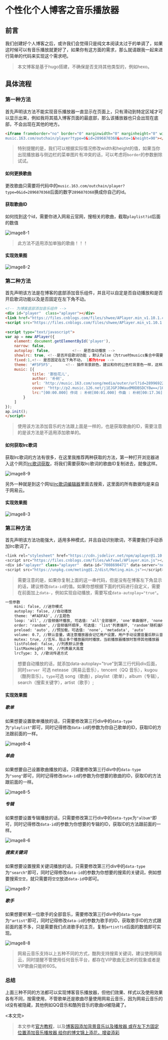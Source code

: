 # 个性化个人博客之音乐播放器


## 前言

我们创建好个人博客之后，或许我们会觉得只是纯文本阅读太过于的单调了，如果这时候可以有音乐播放就更好了，如果你有这方面的需求，那么就请跟我一起来进行简单的代码来实现这个需求吧。

> 本文博客是基于hugo搭建，不确保是否支持其他类型的，例如hexo。

## 具体流程

### 第一种方法

首先声明该方法不能实现音乐播放器一直显示在页面上，只有滑动到特定区域才可以显示出来，例如我将其插入博客页面的最底部，那么该播放器也只会出现在底部，不会出现在其他的地方。

```html
<iframe frameborder="no" border="0" marginwidth="0" marginheight="0" width=330 height=110 src="//
music.163.com/outchain/player?type=0&id=2896870368&auto=1&height=90"></iframe>
```

> 特别提醒的是，我们可以根据实际情况修改width和height的值，如果当你出现播放器与侧边栏的菜单图片有冲突的话，可以考虑将`border`的参数删除试试。

#### 如何更换歌曲

更改歌曲只需要将代码中的`music.163.com/outchain/player?type=0&id=2896870368`后面的数字`2896870368`换成你自己的id。

#### 获取歌曲ID

如何找到这个id，需要你进入网易云官网，搜相关的歌曲，截取`playlist?id`后面的数值

![image8-1](https://cdn.jsdelivr.net/gh/qichenxiaoni/Picture-warehouse@main/img/image8-1.png)

> 此方法不适用添加单独的歌曲！！！

#### 实现效果图

![image8-2](https://cdn.jsdelivr.net/gh/qichenxiaoni/Picture-warehouse@main/img/image8-2.png)

### 第二种方法

首先声明该方法是在博客的底部添加音乐组件，并且可以自定是否自动播放和是否开启歌词功能以及是否固定在左下角不动。

```html
<!-- 为博客底部添加音乐组件 -->
<div id="player"  class="aplayer"></div>
<link href="https://files.cnblogs.com/files/shwee/APlayer.min_v1.10.1.css" rel="stylesheet">
<script src="https://files.cnblogs.com/files/shwee/APlayer.min_v1.10.1.js"></script> 
 
<script type="text/javascript">
var ap = new APlayer({
    element: document.getElementById('player'),
    narrow: false,
    autoplay: false,          <!-- 是否自动播放 -->
    showlrc: true, <!--是否开启歌词功能 ，默认false（为true时musics集合中需要传入lrc字段。）-->
    fixed:1,<!-- 是否固定在左下角不动， 1即为true -->
    theme: '#F5F5F5',      <!-- 插件背景颜色，建议和你的公告栏背景色一样，这样融为一体的感觉 -->
    music: [{
            title: '那些花儿',
            author: '朴树',
            url: 'http://music.163.com/song/media/outer/url?id=28996922.mp3',
            cover: "http://p2.music.126.net/j1EJGPJ0WaudM0DBSDCY8w==/109951168111041972.jpg",
            lrc:"[00:00.000] 作词 : 朴树[00:01.000] 作曲 : 朴树[00:17.36]那片笑声让我想起[00:20.72]我的那些花儿[00:24.38]在我生命每个角落[00:28.21]静静为我开着[00:32.21]我曾以为我会永远[00:36.01]守在她身旁[00:40.11]今天我们已经离去[00:43.85]在人海茫茫[00:47.08]她们都老了吧?[00:50.76]她们在哪里呀?[00:55.23]幸运的是我[00:58.83]曾陪她们开放[01:02.99]啦.....想她[01:10.67]啦.....她还在开吗?[01:18.43]啦.....去呀[01:26.38]她们已经被风吹走[01:30.12]散落在天涯[01:33.22][01:49.61]有些故事还没讲完[01:53.47]那就算了吧[01:57.16]那些心情在岁月中[02:01.06]已经难辨真假[02:05.21]如今这里荒草丛生[02:09.06]没有了鲜花[02:13.04]好在曾经拥有你们的春秋和冬夏[02:20.29]她们都老了吧?[02:23.85]她们在哪里呀?[02:28.54]幸运的是我曾陪她们开放[02:35.83]啦.....想她[02:43.54]啦.....她还在开吗?[02:51.28]啦.....去呀[02:59.42]她们已经被风带走[03:03.20]散落在天涯[03:06.82]啦……[03:14.54]啦……[03:22.42]啦……[03:30.02]……[04:01.98]人们就像被风吹走插在了天涯[04:08.66]她们都老了吧?[04:12.26]她们还在开吗？[04:16.74]我们就这样[04:20.74]各自奔天涯[04:25.16]"
        }
    ]
});
ap.init();
</script>
```

> 使用该方法添加音乐的方法跟上面是一样的，也是获取歌曲的ID，需要注意的是该方法是不适用添加歌单的。

#### 如何获取lrc歌词

获取lrc歌词的方法有很多，在这里我推荐两种获取的方法，第一种打开浏览器进入这个网页[lrc歌词获取](http://music.163.com/api/song/media?id=)，将我们需要获取lrc歌词的歌曲ID复制进去，就像这样。

![image8-9](https://cdn.jsdelivr.net/gh/qichenxiaoni/Picture-warehouse@main/img/image8-9.png)

另外一种就是到这个网址[lrc歌词编辑器](http://lrc.opqnext.com/)里面去搜索，这里面的所有数据均是来自于网易云。

#### 实现效果图

![image8-3](https://cdn.jsdelivr.net/gh/qichenxiaoni/Picture-warehouse@main/img/image8-3.png)

### 第三种方法

首先声明该方法功能强大，适用多种模式，并且自动识别歌词，不需要我们手动添加lrc歌词了。

```javascript
<link rel="stylesheet" href="https://cdn.jsdelivr.net/npm/aplayer@1.10.0/dist/APlayer.min.css">
<script src="https://files.cnblogs.com/files/wkfvawl/APlayer.min.js"></script>
<div id="aplayer" class="aplayer"  data-id="7008690471" data-server="netease" data-type="playlist" data-fixed="true" data-listfolded="true" data-order="random" data-theme="#F58EA8"></div>
<script src="https://unpkg.com/meting@1.2/dist/Meting.min.js"></script>
```

> 需要注意的是，如果你复制上面的这一串代码，但是没有在博客左下角显示的话，建议修改`data-id`的值。如果你想根据下面的代码进行自定义，需要在前面加上`data-`，例如实现自动播放，需要写成`data-autoplay="true"`。

```html
一些参数
    mini: false, //迷你模式
    autoplay: false, //自动播放
    theme: '#FADFA3', //主题色
    loop: 'all', //音频循环播放, 可选值: 'all'全部循环, 'one'单曲循环, 'none'不循环
    order: 'random', //音频循环顺序, 可选值: 'list'列表循环, 'random'随机循环
    preload: 'auto', //预加载，可选值: 'none', 'metadata', 'auto'
    volume: 0.7, //默认音量，请注意播放器会记忆用户设置，用户手动设置音量后默认音量即失效
    mutex: true, //互斥，阻止多个播放器同时播放，当前播放器播放时暂停其他播放器
    listFolded: false, //列表默认折叠
    listMaxHeight: 90, //列表最大高度
    lrcType: 3, //歌词传递方式
```

> 想要自动播放的话，就添加data-autoplay="true"到第三行代码div后面，同时`server `可选 netease（网易云音乐），tencent（QQ 音乐），kugou（酷狗音乐）。`type`可选 song（歌曲），playlist（歌单），album（专辑），search（搜索关键字），artist（歌手）;

#### 实现效果图

##### 歌单

如果想要设置歌单播放的话，只需要修改第三行div中的`data-type`为`"playlist"`即可，同时记得修改`data-id`的参数为你自己歌单的ID，获取ID的方法跟前面的一样。

![image8-4](https://cdn.jsdelivr.net/gh/qichenxiaoni/Picture-warehouse@main/img/image8-4.png)

##### 单曲

如果想要自己设置歌曲播放的话，只需要修改第三行div中的`data-type`为`"song"`即可，同时记得修改`data-id`的参数为你想要的歌曲的ID，获取ID的方法跟前面的一样。

![image8-5](https://cdn.jsdelivr.net/gh/qichenxiaoni/Picture-warehouse@main/img/image8-5.png)

##### 专辑

如果想要设置专辑播放的话，只需要修改第三行div中的`data-type`为`"album"`即可，同时记得修改`data-id`的参数为你想要的专辑的ID，获取ID的方法跟前面的一样。

![image8-6](https://cdn.jsdelivr.net/gh/qichenxiaoni/Picture-warehouse@main/img/image8-6.png)

##### 搜索关键词

如果想要设置搜索关键词播放的话，只需要修改第三行div中的`data-type`为`"search"`即可，同时记得修改`data-id`的参数为你想要的搜索的关键词，例如想要搜索`空空`，就只需要将`空空`放进`data-id`中即可。

![image8-7](https://cdn.jsdelivr.net/gh/qichenxiaoni/Picture-warehouse@main/img/image8-7.png)

##### 歌手

如果想要听某一位歌手的全部音乐，需要修改第三行div中的`data-type`为`"artist"`即可，同时记得修改`data-id`的参数为歌手的ID，获取歌手ID的方式跟前面的差不多，只是需要我们点进歌手的主页，复制`artist?id`后面的数值即可实现。

![image8-8](https://cdn.jsdelivr.net/gh/qichenxiaoni/Picture-warehouse@main/img/image8-8.png)

> 网易云音乐支持以上五种不同的方式，酷狗支持搜索关键词，建议使用网易云，同时提醒不管使用任何音乐平台，都存在VIP歌曲无法听的现象或者是VIP歌曲只能听60S。

### 总结

上面三种不同的方法都可以实现博客音乐播放器，但他们效果、样式以及使用效果各有不同，按需使用，不管歌单还是歌曲尽量使用网易云音乐，因为网易云音乐的id没有被隐藏，其他例如QQ音乐和酷狗音乐的歌曲id被隐藏了。



<本文完>



> 本文参考[官方教程](https://aplayer.js.org/#/zh-Hans/)，以及[博客园添加背景音乐以及播放器 或在左下方固定位置添加音乐播放器 给你的博文锦上添花，增姿添彩](https://blog.csdn.net/q1246192888/article/details/111409908)

